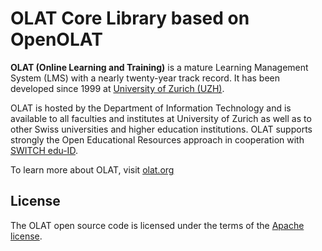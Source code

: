 # OLAT Core Library based on OpenOLAT

**OLAT (Online Learning and Training)** is a mature Learning Management System (LMS) with a nearly twenty-year track record. It has been developed since 1999 at [University of Zurich (UZH)](https://www.uzh.ch).

OLAT is hosted by the Department of Information Technology and is available to all faculties and institutes at University of Zurich as well as to other Swiss universities and higher education institutions. OLAT supports strongly the Open Educational Resources approach in cooperation with [SWITCH edu-ID](https://www.switch.ch/edu-id/).

To learn more about OLAT, visit [olat.org](http://olat.systems)

## License
The OLAT open source code is licensed under the terms of the [Apache license](http://www.apache.org/licenses/LICENSE-2.0).
